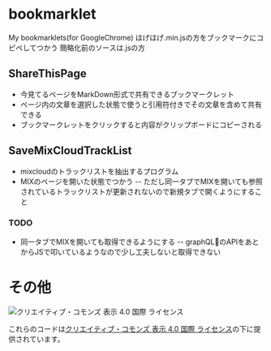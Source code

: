 # bookmarklet
My bookmarklets(for GoogleChrome)
ほげほげ.min.jsの方をブックマークにコピペしてつかう
簡略化前のソースは.jsの方

## ShareThisPage
- 今見てるページをMarkDown形式で共有できるブックマークレット
- ページ内の文章を選択した状態で使うと引用符付きでその文章を含めて共有できる
- ブックマークレットをクリックすると内容がクリップボードにコピーされる

## SaveMixCloudTrackList
- mixcloudのトラックリストを抽出するプログラム
- MIXのページを開いた状態でつかう
-- ただし同一タブでMIXを開いても参照されているトラックリストが更新されないので新規タブで開くようにすること
### TODO
- 同一タブでMIXを開いても取得できるようにする
-- graphQLのAPIをあとからJSで叩いているようなので少し工夫しないと取得できない

# その他

![クリエイティブ・コモンズ 表示 4.0 国際 ライセンス](https://i.creativecommons.org/l/by/4.0/88x31.png "CC by")

これらのコードは[クリエイティブ・コモンズ 表示 4.0 国際 ライセンス](http://creativecommons.org/licenses/by/4.0/)の下に提供されています。

